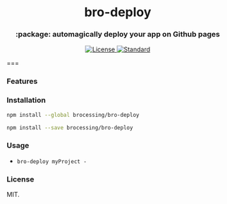 <h1 align="center">bro-deploy</h1>
<h3 align="center">:package: automagically deploy your app on Github pages</h3>

<div align="center">
  <!-- License -->
  <a href="https://raw.githubusercontent.com/brocessing/bro-deploy/master/LICENSE">
    <img src="https://img.shields.io/badge/license-MIT-blue.svg?style=flat-square" alt="License" />
  </a>
  <!-- Standard -->
  <a href="http://standardjs.com/">
    <img src="https://img.shields.io/badge/code%20style-standard-brightgreen.svg?style=flat-square" alt="Standard" />
  </a>
</div>

===

### Features

### Installation

```sh
npm install --global brocessing/bro-deploy
```

```sh
npm install --save brocessing/bro-deploy
```

### Usage

- `bro-deploy myProject -`

### License
MIT.
